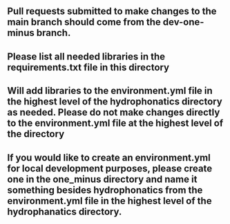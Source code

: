 ## Pull requests submitted to make changes to the main branch should come from the dev-one-minus branch.

## Please list all needed libraries in the requirements.txt file in this directory

## Will add libraries to the environment.yml file in the highest level of the hydrophonatics directory as needed. Please do not make changes directly to the environment.yml file at the highest level of the directory

## If you would like to create an environment.yml for local development purposes, please create one in the one_minus directory and name it something besides hydrophonatics from the environment.yml file in the highest level of the hydrophanatics directory.
